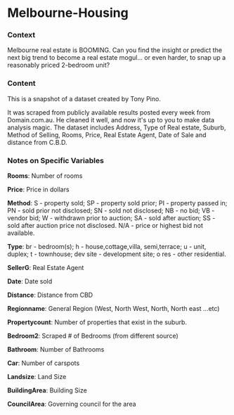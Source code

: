# Melbourne-Housing

### Context
Melbourne real estate is BOOMING. Can you find the insight or predict the next big trend to become a real estate mogul... or even harder, to snap up a reasonably priced 2-bedroom unit?

### Content
This is a snapshot of a dataset created by Tony Pino.

It was scraped from publicly available results posted every week from Domain.com.au. He cleaned it well, and now it's up to you to make data analysis magic. The dataset includes Address, Type of Real estate, Suburb, Method of Selling, Rooms, Price, Real Estate Agent, Date of Sale and distance from C.B.D.

### Notes on Specific Variables

**Rooms**: Number of rooms

**Price**: Price in dollars

**Method**: S - property sold; SP - property sold prior; PI - property passed in; PN - sold prior not disclosed; SN - sold not disclosed; NB - no bid; VB - vendor bid; W - withdrawn prior to auction; SA - sold after auction; SS - sold after auction price not disclosed. N/A - price or highest bid not available.

**Type**: br - bedroom(s); h - house,cottage,villa, semi,terrace; u - unit, duplex; t - townhouse; dev site - development site; o res - other residential.

**SellerG**: Real Estate Agent

**Date**: Date sold

**Distance**: Distance from CBD

**Regionname**: General Region (West, North West, North, North east ...etc)

**Propertycount**: Number of properties that exist in the suburb.

**Bedroom2**: Scraped # of Bedrooms (from different source)

**Bathroom**: Number of Bathrooms

**Car**: Number of carspots

**Landsize**: Land Size

**BuildingArea**: Building Size

**CouncilArea**: Governing council for the area

